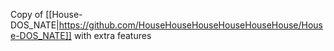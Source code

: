 Copy of [[House-DOS_NATE|https://github.com/HouseHouseHouseHouseHouseHouse/House-DOS_NATE]] with extra features

